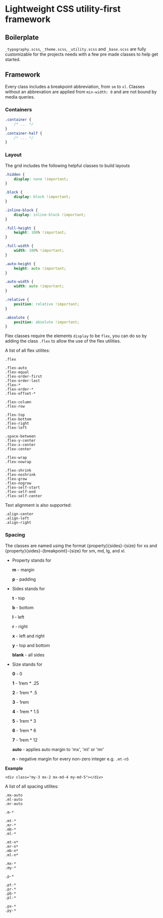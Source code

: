 # Lightweight CSS utility-first framework
## Boilerplate

`_typography.scss`, `_theme.scss`, `_utility.scss` and `_base.scss` are fully customizable
for the projects needs with a few pre made classes to help get started.

## Framework
Every class includes a breakpoint abbreviation, from `sm` to `xl`. Classes without an abbrevation are
applied from `min-width: 0` and are not bound by media queries.

### Containers

```css
.container {
    /* ... */
}
.container-half {
    /* ... */
}
```

### Layout
The grid includes the following helpful classes to build layouts

```css
.hidden {
    display: none !important;
}

.block {
    display: block !important;
}

.inline-block {
    display: inline-block !important;
}

.full-height {
    height: 100% !important;
}

.full-width {
    width: 100% !important;
}

.auto-height {
    height: auto !important;
}

.auto-width {
    width: auto !important;
}

.relative {
    position: relative !important;
}

.absolute {
    position: absolute !important;
}
```

Flex classes require the elements `display` to be `flex`, you can do so by adding
the class `.flex` to allow the use of the flex utilities.

A list of all flex utilites:
```
.flex

.flex-auto
.flex-equal
.flex-order-first
.flex-order-last
.flex-*
.flex-order-*
.flex-offset-*

.flex-column
.flex-row

.flex-top
.flex-bottom
.flex-right
.flex-left

.space-between
.flex-y-center
.flex-x-center
.flex-center

.flex-wrap
.flex-nowrap

.flex-shrink
.flex-noshrink
.flex-grow
.flex-nogrow
.flex-self-start
.flex-self-end
.flex-self-center
```

Text alignment is also supported:

```
.align-center
.align-left
.align-right
```


### Spacing
The classes are named using the format {property}{sides}-{size} for xs
and {property}{sides}-{breakpoint}-{size} for sm, md, lg, and xl.

* Property stands for

    **m** - margin

    **p** - padding

* Sides stands for

    **t** - top

    **b** - bottom

    **l** - left

    **r** - right

    **x** - left and right

    **y** - top and bottom

    **blank** - all sides

* Size stands for

    **0** - 0

    **1** - 1rem * .25

    **2** - 1rem * .5

    **3** - 1rem

    **4** - 1rem * 1.5

    **5** - 1rem * 3

    **6** - 1rem * 6

    **7** - 1rem * 12

    **auto** - applies auto margin to 'mx', 'ml' or 'mr'

    **n** - negative margin for every non-zero integer e.g. `.mt-n5`

**Example**

`<div class="my-3 mx-2 mx-md-4 my-md-5"></div>`

A list of all spacing utilites:
```
.mx-auto
.ml-auto
.mr-auto

.m-*

.mt-*
.mr-*
.mb-*
.ml-*

.mt-n*
.mr-n*
.mb-n*
.ml-n*

.mx-*
.my-*

.p-*

.pt-*
.pr-*
.pb-*
.pl-*

.px-*
.py-*
```
